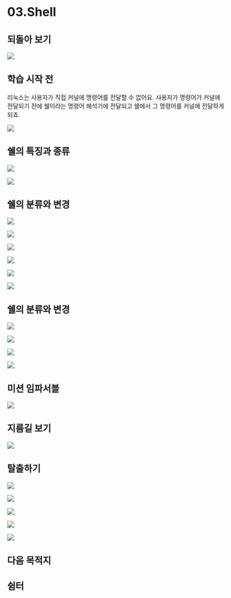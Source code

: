 # 03.Shell

##  되돌아 보기 

![](../../../.gitbook/assets/image%20%28624%29.png)

## 학습 시작 전 

리눅스는 사용자가 직접 커널에 명령어를 전달할 수 없어요. 사용자가 명령어가 커널에 전달되기 전에 쉘이라는 명령어 해석기에 전달되고 쉘에서 그 명령어를 커널에 전달하게 되죠.



![](../../../.gitbook/assets/image%20%28652%29.png)

##  쉘의 특징과 종류 

![](../../../.gitbook/assets/image%20%28648%29.png)



![](../../../.gitbook/assets/image%20%28610%29.png)

##  쉘의 분류와 변경 

![](../../../.gitbook/assets/image%20%28650%29.png)

![](../../../.gitbook/assets/image%20%28647%29.png)

![](../../../.gitbook/assets/image%20%28638%29.png)

![](../../../.gitbook/assets/image%20%28639%29.png)

![](../../../.gitbook/assets/image%20%28625%29.png)

![](../../../.gitbook/assets/image%20%28591%29.png)

##  쉘의 분류와 변경 

![](../../../.gitbook/assets/image%20%28636%29.png)

![](../../../.gitbook/assets/image%20%28628%29.png)

![](../../../.gitbook/assets/image%20%28641%29.png)

![](../../../.gitbook/assets/image%20%28649%29.png)

## 미션 임파서블 

![](../../../.gitbook/assets/image%20%28623%29.png)

##  지름길 보기 

![](../../../.gitbook/assets/image%20%28642%29.png)

##  탈출하기

![](../../../.gitbook/assets/image%20%28634%29.png)

![](../../../.gitbook/assets/image%20%28583%29.png)

![](../../../.gitbook/assets/image%20%28645%29.png)

![](../../../.gitbook/assets/image%20%28622%29.png)

![](../../../.gitbook/assets/image%20%28629%29.png)

##  다음 목적지

##  쉼터



